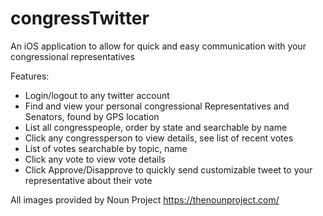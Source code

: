 # congressTwitter
An iOS application to allow for quick and easy communication with your congressional representatives

Features:

- Login/logout to any twitter account
- Find and view your personal congressional Representatives and Senators, found by GPS location
- List all congresspeople, order by state and searchable by name
- Click any congressperson to view details, see list of recent votes
- List of votes searchable by topic, name
- Click any vote  to view vote details
- Click Approve/Disapprove to quickly send customizable tweet to your representative about their vote

All images provided by Noun Project <https://thenounproject.com/>


